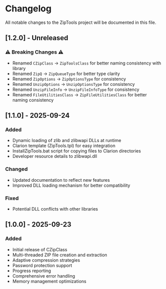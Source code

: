 # Changelog

All notable changes to the ZipTools project will be documented in this file.

## [1.2.0] - Unreleased

### ⚠️ Breaking Changes ⚠️
- Renamed `CZipClass` → `ZipToolsClass` for better naming consistency with library
- Renamed `ZipQ` → `ZipQueueType` for better type clarity
- Renamed `ZipOptions` → `ZipOptionsType` for consistency
- Renamed `UnzipOptions` → `UnzipOptionsType` for consistency
- Renamed `UnzipFileInfo` → `UnzipFileInfoType` for consistency
- Renamed `FileUtilitiesClass` → `ZipFileUtilitiesClass` for better naming consistency

## [1.1.0] - 2025-09-24

### Added
- Dynamic loading of zlib and zlibwapi DLLs at runtime
- Clarion template (ZipTools.tpl) for easy integration
- InstallZipTools.bat script for copying files to Clarion directories
- Developer resource details to zlibwapi.dll

### Changed
- Updated documentation to reflect new features
- Improved DLL loading mechanism for better compatibility

### Fixed
- Potential DLL conflicts with other libraries

## [1.0.0] - 2025-09-23

### Added
- Initial release of CZipClass
- Multi-threaded ZIP file creation and extraction
- Adaptive compression strategies
- Password protection support
- Progress reporting
- Comprehensive error handling
- Memory management optimizations